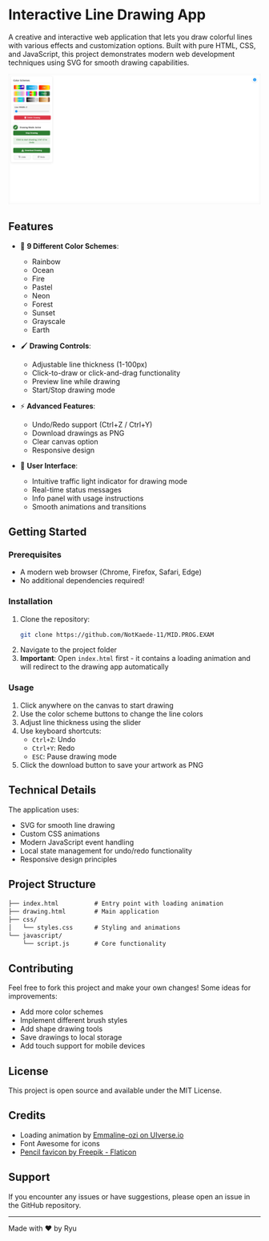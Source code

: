 # Interactive Line Drawing App

A creative and interactive web application that lets you draw colorful lines with various effects and customization options. Built with pure HTML, CSS, and JavaScript, this project demonstrates modern web development techniques using SVG for smooth drawing capabilities.

![Drawing App Preview](preview.png)

## Features

- 🎨 **9 Different Color Schemes**:

  - Rainbow
  - Ocean
  - Fire
  - Pastel
  - Neon
  - Forest
  - Sunset
  - Grayscale
  - Earth

- 🖌️ **Drawing Controls**:

  - Adjustable line thickness (1-100px)
  - Click-to-draw or click-and-drag functionality
  - Preview line while drawing
  - Start/Stop drawing mode

- ⚡ **Advanced Features**:

  - Undo/Redo support (Ctrl+Z / Ctrl+Y)
  - Download drawings as PNG
  - Clear canvas option
  - Responsive design

- 🎯 **User Interface**:
  - Intuitive traffic light indicator for drawing mode
  - Real-time status messages
  - Info panel with usage instructions
  - Smooth animations and transitions

## Getting Started

### Prerequisites

- A modern web browser (Chrome, Firefox, Safari, Edge)
- No additional dependencies required!

### Installation

1. Clone the repository:
   ```bash
   git clone https://github.com/NotKaede-11/MID.PROG.EXAM
   ```
2. Navigate to the project folder
3. **Important**: Open `index.html` first - it contains a loading animation and will redirect to the drawing app automatically

### Usage

1. Click anywhere on the canvas to start drawing
2. Use the color scheme buttons to change the line colors
3. Adjust line thickness using the slider
4. Use keyboard shortcuts:
   - `Ctrl+Z`: Undo
   - `Ctrl+Y`: Redo
   - `ESC`: Pause drawing mode
5. Click the download button to save your artwork as PNG

## Technical Details

The application uses:

- SVG for smooth line drawing
- Custom CSS animations
- Modern JavaScript event handling
- Local state management for undo/redo functionality
- Responsive design principles

## Project Structure

```
├── index.html          # Entry point with loading animation
├── drawing.html        # Main application
├── css/
│   └── styles.css      # Styling and animations
└── javascript/
    └── script.js       # Core functionality
```

## Contributing

Feel free to fork this project and make your own changes! Some ideas for improvements:

- Add more color schemes
- Implement different brush styles
- Add shape drawing tools
- Save drawings to local storage
- Add touch support for mobile devices

## License

This project is open source and available under the MIT License.

## Credits

- Loading animation by [Emmaline-ozi on UIverse.io](https://uiverse.io/Emmaline-ozi/angry-dragon-5)
- Font Awesome for icons
- [Pencil favicon by Freepik - Flaticon](https://www.flaticon.com/free-icons/pencil)

## Support

If you encounter any issues or have suggestions, please open an issue in the GitHub repository.

---

Made with ❤️ by Ryu
